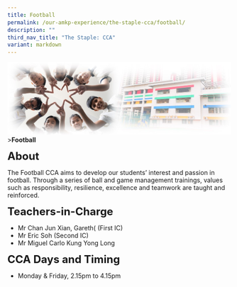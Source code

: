 ```yaml
---
title: Football
permalink: /our-amkp-experience/the-staple-cca/football/
description: ""
third_nav_title: "The Staple: CCA"
variant: markdown
---
```

![Sub-banner](/images/sub%20banner.jpg)
&gt;**Football**

**<font size="5">About</font>**

The Football CCA aims to develop our students’ interest and passion in football. Through a series of ball and game management trainings, values such as responsibility, resilience, excellence and teamwork are taught and reinforced.

**<font size="5">   Teachers-in-Charge</font>**
* Mr Chan Jun Xian, Gareth( (First IC)
* Mr Eric Soh (Second IC)
* Mr Miguel Carlo Kung Yong Long  

**<font size="5">CCA Days and Timing</font>**
* Monday &amp; Friday, 2.15pm to 4.15pm